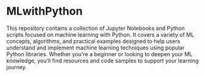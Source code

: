 # MLwithPython

This repository contains a collection of Jupyter Notebooks and Python scripts focused on machine learning with Python. It covers a variety of ML concepts, algorithms, and practical examples designed to help users understand and implement machine learning techniques using popular Python libraries. Whether you're a beginner or looking to deepen your ML knowledge, you'll find resources and code samples to support your learning journey.
